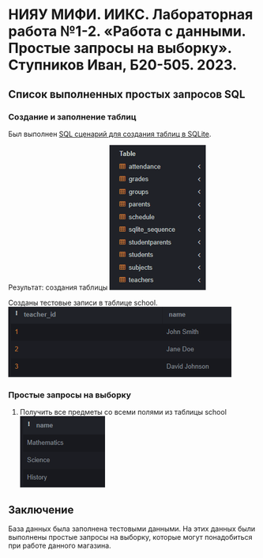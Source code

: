 # НИЯУ МИФИ. ИИКС. Лабораторная работа №1-2. «Работа с данными. Простые запросы на выборку». Ступников Иван, Б20-505. 2023.

## Список выполненных простых запросов SQL 

### Создание и заполнение таблиц
   Был выполнен [SQL сценарий для создания таблиц в SQLite](./school.sql). 

   Результат: создания таблицы ![image](./images/1.png)
  
  Созданы тестовые записи в таблице school. ![image](./images/2.png)
### Простые запросы на выборку
  1. Получить все предметы со всеми полями из таблицы school ![image](./images/3.png)

## Заключение
База данных была заполнена тестовыми данными. На этих данных были выполнены простые запросы на выборку, которые могут понадобиться при работе данного магазина.
